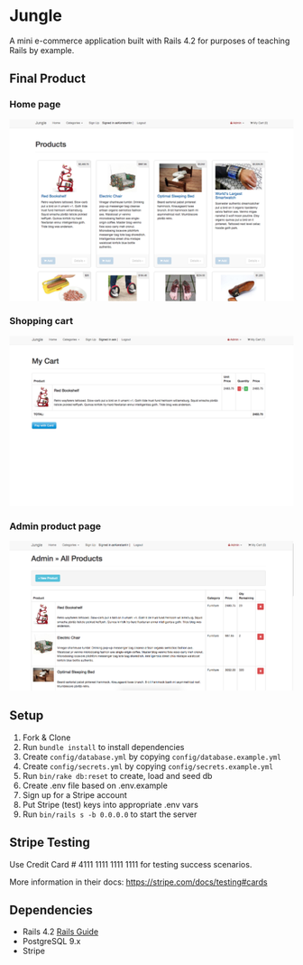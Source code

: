 # Jungle

A mini e-commerce application built with Rails 4.2 for purposes of teaching Rails by example.

## Final Product
### Home page
!["main page"](https://github.com/ktoroshchin/jungle-rails/blob/master/docs/index.png)
### Shopping cart
!["shopping cart"](https://github.com/ktoroshchin/jungle-rails/blob/master/docs/shopping_cart.png)
### Admin product page
!["Admin_product_page"](https://github.com/ktoroshchin/jungle-rails/blob/master/docs/Admin_product_page.png)




## Setup

1. Fork & Clone
2. Run `bundle install` to install dependencies
3. Create `config/database.yml` by copying `config/database.example.yml`
4. Create `config/secrets.yml` by copying `config/secrets.example.yml`
5. Run `bin/rake db:reset` to create, load and seed db
6. Create .env file based on .env.example
7. Sign up for a Stripe account
8. Put Stripe (test) keys into appropriate .env vars
9. Run `bin/rails s -b 0.0.0.0` to start the server

## Stripe Testing

Use Credit Card # 4111 1111 1111 1111 for testing success scenarios.

More information in their docs: <https://stripe.com/docs/testing#cards>

## Dependencies

* Rails 4.2 [Rails Guide](http://guides.rubyonrails.org/v4.2/)
* PostgreSQL 9.x
* Stripe

